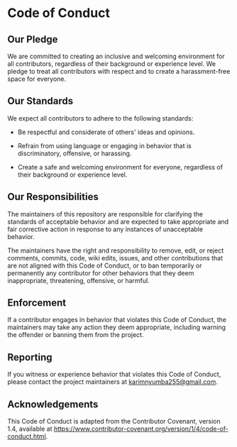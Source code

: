 # Code of Conduct

## Our Pledge

We are committed to creating an inclusive and welcoming environment for all contributors, regardless of their background or experience level. We pledge to treat all contributors with respect and to create a harassment-free space for everyone.

## Our Standards

We expect all contributors to adhere to the following standards:

- Be respectful and considerate of others' ideas and opinions.

- Refrain from using language or engaging in behavior that is discriminatory, offensive, or harassing.

- Create a safe and welcoming environment for everyone, regardless of their background or experience level.

## Our Responsibilities

The maintainers of this repository are responsible for clarifying the standards of acceptable behavior and are expected to take appropriate and fair corrective action in response to any instances of unacceptable behavior.

The maintainers have the right and responsibility to remove, edit, or reject comments, commits, code, wiki edits, issues, and other contributions that are not aligned with this Code of Conduct, or to ban temporarily or permanently any contributor for other behaviors that they deem inappropriate, threatening, offensive, or harmful.

## Enforcement

If a contributor engages in behavior that violates this Code of Conduct, the maintainers may take any action they deem appropriate, including warning the offender or banning them from the project.

## Reporting

If you witness or experience behavior that violates this Code of Conduct, please contact the project maintainers at <karimnyumba255@gmail.com>.

## Acknowledgements

This Code of Conduct is adapted from the Contributor Covenant, version 1.4, available at https://www.contributor-covenant.org/version/1/4/code-of-conduct.html.

